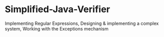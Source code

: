 # Simplified-Java-Verifier
Implementing Regular Expressions, Designing &amp; implementing a complex system, Working with the Exceptions mechanism
